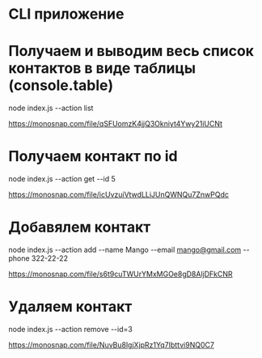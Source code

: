 # CLI приложение

# Получаем и выводим весь список контактов в виде таблицы (console.table)
node index.js --action list

https://monosnap.com/file/qSFUomzK4jjQ3Okniyt4Ywy21iUCNt

# Получаем контакт по id
node index.js --action get --id 5

https://monosnap.com/file/icUvzuiVtwdLLiJUnQWNQu7ZnwPQdc

# Добавялем контакт
node index.js --action add --name Mango --email mango@gmail.com --phone 322-22-22

https://monosnap.com/file/s6t9cuTWUrYMxMGOe8gD8AljDFkCNR

# Удаляем контакт
node index.js --action remove --id=3

https://monosnap.com/file/NuvBu8lgjXjpRz1Yq7Ibttvi9NQ0C7